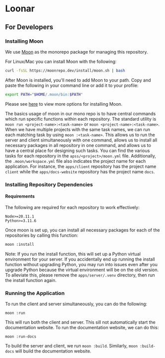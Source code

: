 # Loonar

## For Developers

### Installing Moon

We use [Moon](https://moonrepo.dev/) as the monorepo package for managing this repository.

For Linux/Mac you can install Moon with the following:

```bash
curl -fsSL https://moonrepo.dev/install/moon.sh | bash
```
After Moon is installed, you'll need to add Moon to your path. Copy and paste the following in your command line or add it to your profile:

```bash
export PATH="$HOME/.moon/bin:$PATH"
```

Please see [here](https://moonrepo.dev/docs/install) to view more options for installing Moon.

The basics usage of moon in our mono repo is to have central commands which run specific functions within each repository. The standard utility is `moon run <project-name>:<task-name>` or `moon <project-name>:<task-name>`. When we have multiple projects with the same task names, we can run each matching task by using `moon :<task-name>`. This allows us to run the server and client simultaneously with one command, allows us to install all necessary packages in all repository in one command, and allows us to have a central place for designing such tasks. You can find the various tasks for each repository in the `apss/<project>/moon.yml` file. Additionally, the `.moon/workspace.yml` file also indicates the project name for each application. For instance, the `apps/client` repository has the project name `client` while the `apps/docs-website` repository has the project name `docs`.

### Installing Repository Dependencies

#### Requirements

The following are required for each repository to work effectively:

```
Node>=20.11.1
Python>=3.11.6
```

Once moon is set up, you can install all necessary packages for each of the repositories by calling this function:

```bash
moon :install
```

Note: If you run the install function, this will set up a Python virtual environment for your server. If you accidentally end up running the install function without upgrading Python, you may run into issues even after you upgrade Python because the virtual environment will be on the old version. To alleviate this, please remove the `apps/server/.venv` directory, then run the install function again.

### Running the Application

To run the client and server simultaneously, you can do the following:

```
moon :run
```

This will run both the client and server. This sill not automatically start the documentation website. To run the documentation website, we can do this:

```
moon :run-docs
```

To build the server and client, we run `moon :build`. Similarly, `moon :build-docs` will build the documentation website.

